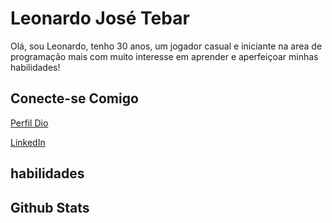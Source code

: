 # Leonardo José Tebar
Olá, sou Leonardo, tenho 30 anos, um jogador casual e iniciante na area de programação mais com muito interesse em aprender e aperfeiçoar minhas habilidades!

## Conecte-se Comigo

[Perfil Dio](https://www.dio.me/users/tebar_leonardo)

[LinkedIn](https://www.linkedin.com/in/leonardo-tebar-6448082a4)

## habilidades


## Github Stats

